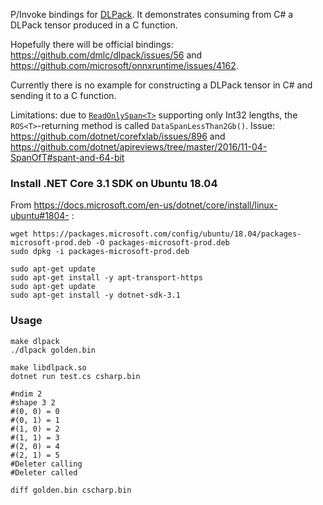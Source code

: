 P/Invoke bindings for [DLPack](http://github.com/dmlc/dlpack). It demonstrates consuming from C# a DLPack tensor produced in a C function.

Hopefully there will be official bindings: https://github.com/dmlc/dlpack/issues/56 and https://github.com/microsoft/onnxruntime/issues/4162.

Currently there is no example for constructing a DLPack tensor in C# and sending it to a C function.

Limitations: due to [`ReadOnlySpan<T>`](https://docs.microsoft.com/en-us/dotnet/api/system.readonlyspan-1.-ctor?view=netcore-3.1#System_ReadOnlySpan_1__ctor_System_Void__System_Int32_) supporting only Int32 lengths, the `ROS<T>`-returning method is called `DataSpanLessThan2Gb()`. Issue: https://github.com/dotnet/corefxlab/issues/896 and https://github.com/dotnet/apireviews/tree/master/2016/11-04-SpanOfT#spant-and-64-bit

### Install .NET Core 3.1 SDK on Ubuntu 18.04
From https://docs.microsoft.com/en-us/dotnet/core/install/linux-ubuntu#1804- :
```shell
wget https://packages.microsoft.com/config/ubuntu/18.04/packages-microsoft-prod.deb -O packages-microsoft-prod.deb
sudo dpkg -i packages-microsoft-prod.deb

sudo apt-get update
sudo apt-get install -y apt-transport-https
sudo apt-get update 
sudo apt-get install -y dotnet-sdk-3.1
```

### Usage
```shell
make dlpack
./dlpack golden.bin

make libdlpack.so
dotnet run test.cs csharp.bin

#ndim 2
#shape 3 2
#(0, 0) = 0
#(0, 1) = 1
#(1, 0) = 2
#(1, 1) = 3
#(2, 0) = 4
#(2, 1) = 5
#Deleter calling
#Deleter called

diff golden.bin cscharp.bin
```
